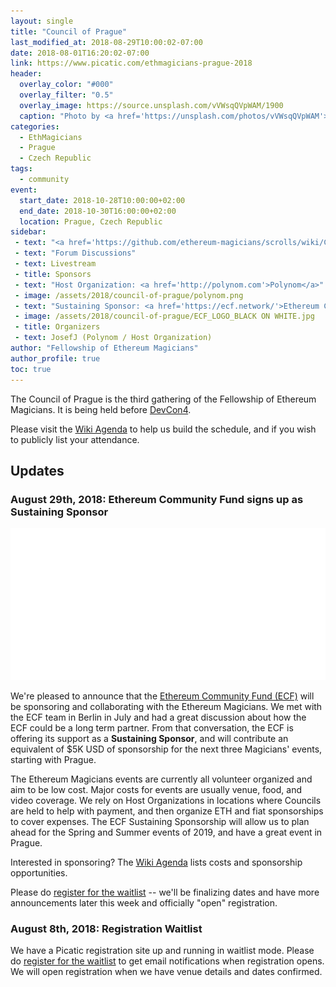 ```yaml
---
layout: single
title: "Council of Prague"
last_modified_at: 2018-08-29T10:00:02-07:00
date: 2018-08-01T16:20:02-07:00
link: https://www.picatic.com/ethmagicians-prague-2018
header:
  overlay_color: "#000"
  overlay_filter: "0.5"
  overlay_image: https://source.unsplash.com/vVWsqQVpWAM/1900
  caption: "Photo by <a href='https://unsplash.com/photos/vVWsqQVpWAM'>JESHOOTS.com on Unsplash</a>"
categories:
  - EthMagicians
  - Prague
  - Czech Republic
tags:
  - community
event:
  start_date: 2018-10-28T10:00:00+02:00
  end_date: 2018-10-30T16:00:00+02:00
  location: Prague, Czech Republic
sidebar:
 - text: "<a href='https://github.com/ethereum-magicians/scrolls/wiki/Council-of-Prague-Agenda'>Wiki Agenda</a>"
 - text: "Forum Discussions"
 - text: Livestream
 - title: Sponsors
 - text: "Host Organization: <a href='http://polynom.com'>Polynom</a>"
 - image: /assets/2018/council-of-prague/polynom.png
 - text: "Sustaining Sponsor: <a href='https://ecf.network/'>Ethereum Community Fund</a>"
 - image: /assets/2018/council-of-prague/ECF_LOGO_BLACK ON WHITE.jpg
 - title: Organizers
 - text: JosefJ (Polynom / Host Organization)
author: "Fellowship of Ethereum Magicians"
author_profile: true
toc: true
---
```


The Council of Prague is the third gathering of the Fellowship of Ethereum Magicians. It is being held before [DevCon4](https://devcon4.ethereum.org).

Please visit the [Wiki Agenda](https://github.com/ethereum-magicians/scrolls/wiki/Council-of-Prague-Agenda) to help us build the schedule, and if you wish to publicly list your attendance.

## Updates

### August 29th, 2018: Ethereum Community Fund signs up as Sustaining Sponsor

!["Ethereum Community Fund Logo"](/assets/2018/council-of-prague/ECF_WHITE-01-01.png "Ethereum Community Fund Logo")

We're pleased to announce that the [Ethereum Community Fund (ECF)](https://ecf.network) will be sponsoring and collaborating with the Ethereum Magicians. We met with the ECF team in Berlin in July and had a great discussion about how the ECF could be a long term partner. From that conversation, the ECF is offering its support as a **Sustaining Sponsor**, and will contribute an equivalent of $5K USD of sponsorship for the next three Magicians' events, starting with Prague.

The Ethereum Magicians events are currently all volunteer organized and aim to be low cost. Major costs for events are usually venue, food, and video coverage. We rely on Host Organizations in locations where Councils are held to help with payment, and then organize ETH and fiat sponsorships to cover expenses. The ECF Sustaining Sponsorship will allow us to plan ahead for the Spring and Summer events of 2019, and have a great event in Prague.

Interested in sponsoring? The [Wiki Agenda](https://github.com/ethereum-magicians/scrolls/wiki/Council-of-Prague-Agenda) lists costs and sponsorship opportunities.

Please do [register for the waitlist](https://www.picatic.com/ethmagicians-prague-2018) -- we'll be finalizing dates and have more announcements later this week and officially "open" registration.

### August 8th, 2018: Registration Waitlist

We have a Picatic registration site up and running in waitlist mode. Please do [register for the waitlist](https://www.picatic.com/ethmagicians-prague-2018) to get email notifications when registration opens. We will open registration when we have venue details and dates confirmed.